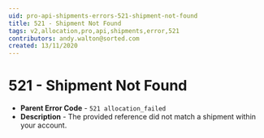 ```yaml
---
uid: pro-api-shipments-errors-521-shipment-not-found
title: 521 - Shipment Not Found
tags: v2,allocation,pro,api,shipments,error,521
contributors: andy.walton@sorted.com
created: 13/11/2020
---
```

# 521 - Shipment Not Found

* **Parent Error Code** - `521 allocation_failed`
* **Description** - The provided reference did not match a shipment within your account.